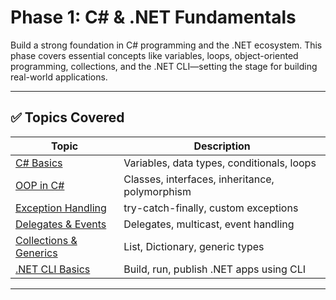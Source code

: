 # Phase 1: C# & .NET Fundamentals

Build a strong foundation in C# programming and the .NET ecosystem. This phase covers essential concepts like variables, loops, object-oriented programming, collections, and the .NET CLI—setting the stage for building real-world applications.

---

## ✅ Topics Covered

 Topic | Description 
-------|-------------
 [C# Basics](contents/csharp-basics.md) | Variables, data types, conditionals, loops 
 [OOP in C#](contents/oop-in-csharp.md) | Classes, interfaces, inheritance, polymorphism 
 [Exception Handling](contents/exception-handling.md) | try-catch-finally, custom exceptions 
 [Delegates & Events](contents/delegates-and-events.md) | Delegates, multicast, event handling
 [Collections & Generics](contents/collection-and-generics.md) | List, Dictionary, generic types
 [.NET CLI Basics](contents/dotnet-cli-basics.md) | Build, run, publish .NET apps using CLI 

---

